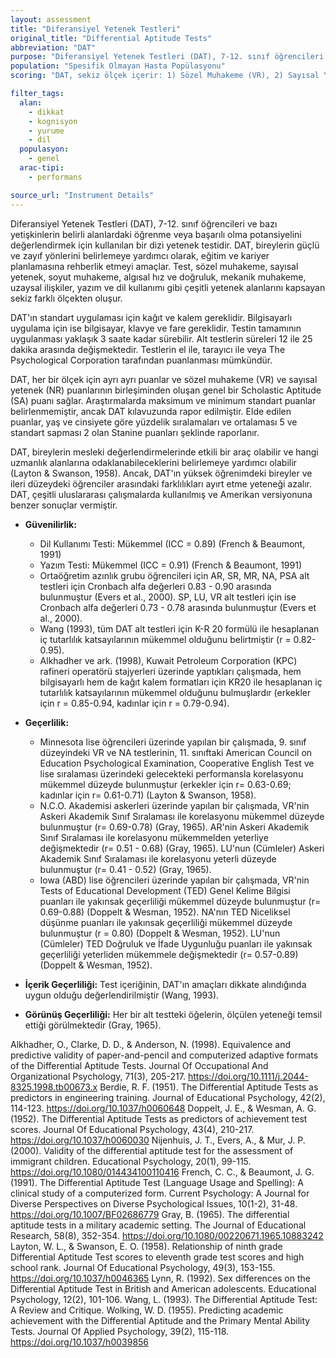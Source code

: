 ```yaml
---
layout: assessment
title: "Diferansiyel Yetenek Testleri"
original_title: "Differential Aptitude Tests"
abbreviation: "DAT"
purpose: "Diferansiyel Yetenek Testleri (DAT), 7-12. sınıf öğrencileri ve bazı yetişkinlerin seçilmiş alanlarda öğrenme veya başarılı olma yeteneğini ölçmek için tasarlanmış çoklu bir yetenek test bataryasıdır."
population: "Spesifik Olmayan Hasta Popülasyonu"
scoring: "DAT, sekiz ölçek içerir: 1) Sözel Muhakeme (VR), 2) Sayısal Yetenek (NA), 3) Soyut Muhakeme (AR), 4) Algısal (Büro) Hız ve Doğruluk (PSA), 5) Mekanik Muhakeme (MR), 6) Uzaysal İlişkiler (SR), 7) Yazım (SP), 8) Dil Kullanımı (LU). Her bir ölçek için bir puan ve VR ve NR'den elde edilen Scholastic Aptitude (SA) puanı olmak üzere dokuz puan sağlanır."

filter_tags:
  alan:
    - dikkat
    - kognisyon
    - yurume
    - dil
  populasyon:
    - genel
  arac-tipi:
    - performans

source_url: "Instrument Details"
---
```





Diferansiyel Yetenek Testleri (DAT), 7-12. sınıf öğrencileri ve bazı yetişkinlerin belirli alanlardaki öğrenme veya başarılı olma potansiyelini değerlendirmek için kullanılan bir dizi yetenek testidir. DAT, bireylerin güçlü ve zayıf yönlerini belirlemeye yardımcı olarak, eğitim ve kariyer planlamasına rehberlik etmeyi amaçlar. Test, sözel muhakeme, sayısal yetenek, soyut muhakeme, algısal hız ve doğruluk, mekanik muhakeme, uzaysal ilişkiler, yazım ve dil kullanımı gibi çeşitli yetenek alanlarını kapsayan sekiz farklı ölçekten oluşur.


DAT'ın standart uygulaması için kağıt ve kalem gereklidir. Bilgisayarlı uygulama için ise bilgisayar, klavye ve fare gereklidir. Testin tamamının uygulanması yaklaşık 3 saate kadar sürebilir. Alt testlerin süreleri 12 ile 25 dakika arasında değişmektedir. Testlerin el ile, tarayıcı ile veya The Psychological Corporation tarafından puanlanması mümkündür.


DAT, her bir ölçek için ayrı ayrı puanlar ve sözel muhakeme (VR) ve sayısal yetenek (NR) puanlarının birleşiminden oluşan genel bir Scholastic Aptitude (SA) puanı sağlar. Araştırmalarda maksimum ve minimum standart puanlar belirlenmemiştir, ancak DAT kılavuzunda rapor edilmiştir. Elde edilen puanlar, yaş ve cinsiyete göre yüzdelik sıralamaları ve ortalaması 5 ve standart sapması 2 olan Stanine puanları şeklinde raporlanır.


DAT, bireylerin mesleki değerlendirmelerinde etkili bir araç olabilir ve hangi uzmanlık alanlarına odaklanabileceklerini belirlemeye yardımcı olabilir (Layton & Swanson, 1958). Ancak, DAT'ın yüksek öğrenimdeki bireyler ve ileri düzeydeki öğrenciler arasındaki farklılıkları ayırt etme yeteneği azalır. DAT, çeşitli uluslararası çalışmalarda kullanılmış ve Amerikan versiyonuna benzer sonuçlar vermiştir.


*   **Güvenilirlik:**
    *   Dil Kullanımı Testi: Mükemmel (ICC = 0.89) (French & Beaumont, 1991)
    *   Yazım Testi: Mükemmel (ICC = 0.91) (French & Beaumont, 1991)
    *   Ortaöğretim azınlık grubu öğrencileri için AR, SR, MR, NA, PSA alt testleri için Cronbach alfa değerleri 0.83 - 0.90 arasında bulunmuştur (Evers et al., 2000). SP, LU, VR alt testleri için ise Cronbach alfa değerleri 0.73 - 0.78 arasında bulunmuştur (Evers et al., 2000).
    *   Wang (1993), tüm DAT alt testleri için K-R 20 formülü ile hesaplanan iç tutarlılık katsayılarının mükemmel olduğunu belirtmiştir (r = 0.82-0.95).
    *   Alkhadher ve ark. (1998), Kuwait Petroleum Corporation (KPC) rafineri operatörü stajyerleri üzerinde yaptıkları çalışmada, hem bilgisayarlı hem de kağıt kalem formatları için KR20 ile hesaplanan iç tutarlılık katsayılarının mükemmel olduğunu bulmuşlardır (erkekler için r = 0.85-0.94, kadınlar için r = 0.79-0.94).

*   **Geçerlilik:**
    *   Minnesota lise öğrencileri üzerinde yapılan bir çalışmada, 9. sınıf düzeyindeki VR ve NA testlerinin, 11. sınıftaki American Council on Education Psychological Examination, Cooperative English Test ve lise sıralaması üzerindeki gelecekteki performansla korelasyonu mükemmel düzeyde bulunmuştur (erkekler için r= 0.63-0.69; kadınlar için r= 0.61-0.71) (Layton & Swanson, 1958).
    *   N.C.O. Akademisi askerleri üzerinde yapılan bir çalışmada, VR'nin Askeri Akademik Sınıf Sıralaması ile korelasyonu mükemmel düzeyde bulunmuştur (r= 0.69-0.78) (Gray, 1965). AR'nin Askeri Akademik Sınıf Sıralaması ile korelasyonu mükemmelden yeterliye değişmektedir (r= 0.51 - 0.68) (Gray, 1965). LU'nun (Cümleler) Askeri Akademik Sınıf Sıralaması ile korelasyonu yeterli düzeyde bulunmuştur (r= 0.41 - 0.52) (Gray, 1965).
    *   Iowa (ABD) lise öğrencileri üzerinde yapılan bir çalışmada, VR'nin Tests of Educational Development (TED) Genel Kelime Bilgisi puanları ile yakınsak geçerliliği mükemmel düzeyde bulunmuştur (r= 0.69-0.88) (Doppelt & Wesman, 1952). NA'nın TED Niceliksel düşünme puanları ile yakınsak geçerliliği mükemmel düzeyde bulunmuştur (r = 0.80) (Doppelt & Wesman, 1952). LU'nun (Cümleler) TED Doğruluk ve İfade Uygunluğu puanları ile yakınsak geçerliliği yeterliden mükemmele değişmektedir (r= 0.57-0.89) (Doppelt & Wesman, 1952).

*   **İçerik Geçerliliği:** Test içeriğinin, DAT'ın amaçları dikkate alındığında uygun olduğu değerlendirilmiştir (Wang, 1993).

*   **Görünüş Geçerliliği:** Her bir alt testteki öğelerin, ölçülen yeteneği temsil ettiği görülmektedir (Gray, 1965).


Alkhadher, O., Clarke, D. D., & Anderson, N. (1998). Equivalence and predictive validity of paper-and-pencil and computerized adaptive formats of the Differential Aptitude Tests. Journal Of Occupational And Organizational Psychology, 71(3), 205-217.
https://doi.org/10.1111/j.2044-8325.1998.tb00673.x
Berdie, R. F. (1951). The Differential Aptitude Tests as predictors in engineering training. Journal of Educational Psychology, 42(2), 114-123.
https://doi.org/10.1037/h0060648
Doppelt, J. E., & Wesman, A. G. (1952). The Differential Aptitude Tests as predictors of achievement test scores. Journal Of Educational Psychology, 43(4), 210-217.
https://doi.org/10.1037/h0060030
Nijenhuis, J. T., Evers, A., & Mur, J. P. (2000). Validity of the differential aptitude test for the assessment of immigrant children. Educational Psychology, 20(1), 99-115.
https://doi.org/10.1080/014434100110416
French, C. C., & Beaumont, J. G. (1991). The Differential Aptitude Test (Language Usage and Spelling): A clinical study of a computerized form. Current Psychology: A Journal for Diverse Perspectives on Diverse Psychological Issues, 10(1-2), 31-48.
https://doi.org/10.1007/BF02686779
Gray, B. (1965). The differential aptitude tests in a military academic setting. The Journal of Educational Research, 58(8), 352-354.
https://doi.org/10.1080/00220671.1965.10883242
Layton, W. L., & Swanson, E. O. (1958). Relationship of ninth grade Differential Aptitude Test scores to eleventh grade test scores and high school rank. Journal Of Educational Psychology, 49(3), 153-155.
https://doi.org/10.1037/h0046365
Lynn, R. (1992). Sex differences on the Differential Aptitude Test in British and American adolescents. Educational Psychology, 12(2), 101-106. Wang, L. (1993). The Differential Aptitude Test: A Review and Critique.
Wolking, W. D. (1955). Predicting academic achievement with the Differential Aptitude and the Primary Mental Ability Tests. Journal Of Applied Psychology, 39(2), 115-118.
https://doi.org/10.1037/h0039856

```